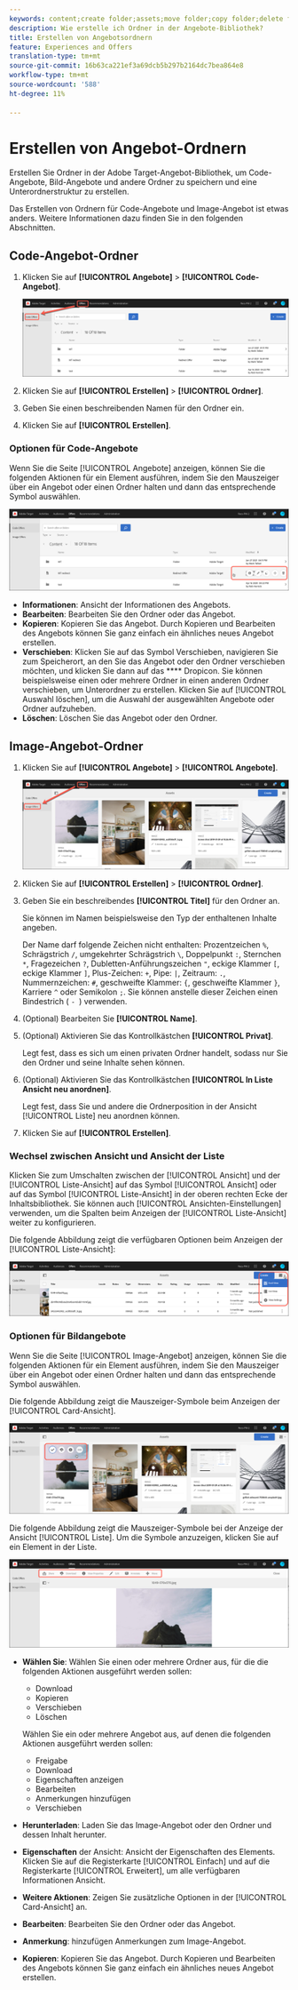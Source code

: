 ```yaml
---
keywords: content;create folder;assets;move folder;copy folder;delete folder;download folder;folder
description: Wie erstelle ich Ordner in der Angebote-Bibliothek?
title: Erstellen von Angebotsordnern
feature: Experiences and Offers
translation-type: tm+mt
source-git-commit: 16b63ca221ef3a69dcb5b297b2164dc7bea864e8
workflow-type: tm+mt
source-wordcount: '588'
ht-degree: 11%

---
```



# Erstellen von Angebot-Ordnern

Erstellen Sie Ordner in der Adobe Target-Angebot-Bibliothek, um Code-Angebote, Bild-Angebote und andere Ordner zu speichern und eine Unterordnerstruktur zu erstellen.

Das Erstellen von Ordnern für Code-Angebote und Image-Angebot ist etwas anders. Weitere Informationen dazu finden Sie in den folgenden Abschnitten.

## Code-Angebot-Ordner

1. Klicken Sie auf **[!UICONTROL Angebote]** > **[!UICONTROL Code-Angebot]**.

   ![Registerkarte &quot;Code-Angebot&quot;](/help/c-experiences/c-manage-content/assets/code-offers-tab.png)

1. Klicken Sie auf **[!UICONTROL Erstellen]** > **[!UICONTROL Ordner]**.

1. Geben Sie einen beschreibenden Namen für den Ordner ein.

1. Klicken Sie auf **[!UICONTROL Erstellen]**.

### Optionen für Code-Angebote

Wenn Sie die Seite [!UICONTROL Angebote] anzeigen, können Sie die folgenden Aktionen für ein Element ausführen, indem Sie den Mauszeiger über ein Angebot oder einen Ordner halten und dann das entsprechende Symbol auswählen.

![Mauszeiger-Symbole auf der Registerkarte &quot;Code-Angebot&quot;](/help/c-experiences/c-manage-content/assets/code-offers-hover-icons.png)

* **Informationen**: Ansicht der Informationen des Angebots.
* **Bearbeiten**: Bearbeiten Sie den Ordner oder das Angebot.
* **Kopieren**: Kopieren Sie das Angebot. Durch Kopieren und Bearbeiten des Angebots können Sie ganz einfach ein ähnliches neues Angebot erstellen.
* **Verschieben**: Klicken Sie auf das Symbol Verschieben, navigieren Sie zum Speicherort, an den Sie das Angebot oder den Ordner verschieben möchten, und klicken Sie dann auf das  **** Dropicon. Sie können beispielsweise einen oder mehrere Ordner in einen anderen Ordner verschieben, um Unterordner zu erstellen. Klicken Sie auf [!UICONTROL Auswahl löschen], um die Auswahl der ausgewählten Angebote oder Ordner aufzuheben.
* **Löschen**: Löschen Sie das Angebot oder den Ordner.

## Image-Angebot-Ordner

1. Klicken Sie auf **[!UICONTROL Angebote]** > **[!UICONTROL Angebote]**.

   ![Registerkarte &quot;Angebote&quot;](/help/c-experiences/c-manage-content/assets/image-offers-tab.png)

1. Klicken Sie auf **[!UICONTROL Erstellen]** > **[!UICONTROL Ordner]**.
1. Geben Sie ein beschreibendes **[!UICONTROL Titel]** für den Ordner an.

   Sie können im Namen beispielsweise den Typ der enthaltenen Inhalte angeben.

   Der Name darf folgende Zeichen nicht enthalten: Prozentzeichen `%`, Schrägstrich `/`, umgekehrter Schrägstrich `\`, Doppelpunkt `:`, Sternchen `*`, Fragezeichen `?`, Dubletten-Anführungszeichen `"`, eckige Klammer `[`, eckige Klammer `]`, Plus-Zeichen: `+`, Pipe: `|`, Zeitraum: `.`, Nummernzeichen: `#`, geschweifte Klammer: `{`, geschweifte Klammer `}`, Karriere `^` oder Semikolon `;`. Sie können anstelle dieser Zeichen einen Bindestrich ( `- `) verwenden.

1. (Optional) Bearbeiten Sie **[!UICONTROL Name]**.
1. (Optional) Aktivieren Sie das Kontrollkästchen **[!UICONTROL Privat]**.

   Legt fest, dass es sich um einen privaten Ordner handelt, sodass nur Sie den Ordner und seine Inhalte sehen können.

1. (Optional) Aktivieren Sie das Kontrollkästchen **[!UICONTROL In Liste Ansicht neu anordnen]**.

   Legt fest, dass Sie und andere die Ordnerposition in der Ansicht [!UICONTROL Liste] neu anordnen können.

1. Klicken Sie auf **[!UICONTROL Erstellen]**.

### Wechsel zwischen Ansicht und Ansicht der Liste

Klicken Sie zum Umschalten zwischen der [!UICONTROL Ansicht] und der [!UICONTROL Liste-Ansicht] auf das Symbol [!UICONTROL Ansicht] oder auf das Symbol [!UICONTROL Liste-Ansicht] in der oberen rechten Ecke der Inhaltsbibliothek. Sie können auch [!UICONTROL Ansichten-Einstellungen] verwenden, um die Spalten beim Anzeigen der [!UICONTROL Liste-Ansicht] weiter zu konfigurieren.

Die folgende Abbildung zeigt die verfügbaren Optionen beim Anzeigen der [!UICONTROL Liste-Ansicht]:

![Optionen für die Ansicht der Liste](/help/c-experiences/c-manage-content/assets/view-settings-options.png)

### Optionen für Bildangebote

Wenn Sie die Seite [!UICONTROL Image-Angebot] anzeigen, können Sie die folgenden Aktionen für ein Element ausführen, indem Sie den Mauszeiger über ein Angebot oder einen Ordner halten und dann das entsprechende Symbol auswählen.

Die folgende Abbildung zeigt die Mauszeiger-Symbole beim Anzeigen der [!UICONTROL Card-Ansicht].

![Mauszeiger-Symbole auf der Registerkarte &quot;Angebote&quot;in der Ansicht &quot;Karte&quot;](/help/c-experiences/c-manage-content/assets/image-offers-hover-icons.png)

Die folgende Abbildung zeigt die Mauszeiger-Symbole bei der Anzeige der Ansicht [!UICONTROL Liste]. Um die Symbole anzuzeigen, klicken Sie auf ein Element in der Liste.

![Mauszeiger-Symbole auf der Registerkarte &quot;Angebote&quot;in der Ansicht &quot;Liste&quot;](/help/c-experiences/c-manage-content/assets/list-view-hover.png)

* **Wählen Sie**: Wählen Sie einen oder mehrere Ordner aus, für die die folgenden Aktionen ausgeführt werden sollen:

   * Download
   * Kopieren
   * Verschieben
   * Löschen

   Wählen Sie ein oder mehrere Angebot aus, auf denen die folgenden Aktionen ausgeführt werden sollen:

   * Freigabe
   * Download 
   * Eigenschaften anzeigen
   * Bearbeiten 
   * Anmerkungen hinzufügen
   * Verschieben 


* **Herunterladen**: Laden Sie das Image-Angebot oder den Ordner und dessen Inhalt herunter.
* **Eigenschaften** der Ansicht: Ansicht der Eigenschaften des Elements. Klicken Sie auf die Registerkarte [!UICONTROL Einfach] und auf die Registerkarte [!UICONTROL Erweitert], um alle verfügbaren Informationen Ansicht.
* **Weitere Aktionen**: Zeigen Sie zusätzliche Optionen in der  [!UICONTROL Card-Ansicht] an.
* **Bearbeiten**: Bearbeiten Sie den Ordner oder das Angebot.
* **Anmerkung**: hinzufügen Anmerkungen zum Image-Angebot.
* **Kopieren**: Kopieren Sie das Angebot. Durch Kopieren und Bearbeiten des Angebots können Sie ganz einfach ein ähnliches neues Angebot erstellen.
